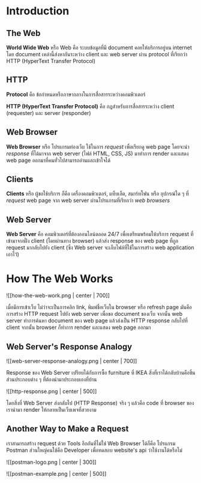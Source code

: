 # Introduction

## The Web

**World Wide Web** หรือ Web คือ ระบบข้อมูลที่มี document คอยให้บริการอยู่บน internet 
โดย document เหล่านี้ส่งหากันระหว่าง client และ web server ผ่าน protocol ที่เรียกว่า HTTP (HyperText Transfer Protocol)

## HTTP

**Protocol** คือ ข้อกำหนดหรือภาษากลางในการสื่อสารระหว่างคอมพิวเตอร์

**HTTP (HyperText Transfer Protocol)** คือ กฎสำหรับการสื่อสารระหว่าง client (requester) และ  server (responder)

## Web Browser

**Web Browser** หรือ โปรแกรมท่องเว็บ ใช้ในการ *request* เพื่อเรียกดู web page โดยจะนำ *response* ที่ได้มาจาก web server (ไฟล์ HTML, CSS, JS) มาทำการ render และแสดง web page ออกมาที่คนทั่วไปสามารถอ่านและเข้าใจได้

## Clients

**Clients** หรือ ผู้ขอใช้บริการ ก็คือ เครื่องคอมพิวเตอร์, แท็บเล็ต, สมาร์ทโฟน หรือ อุปกรณ์ใด ๆ ที่ *request* web page จาก web server ผ่านโปรแกรมที่เรียกว่า *web browsers*  

## Web Server

**Web Server** คือ คอมพิวเตอร์ที่ต้องออนไลน์ตลอด 24/7 เพื่อเตรียมพร้อมให้บริการ request ที่เข้ามาจากฝั่ง client (โดยผ่านทาง browser) แล้วส่ง response ของ web page ที่ถูก request มากลับไปยัง client (ซึ่ง Web server จะเก็บไฟล์ที่ใช้ในการสร้าง web application เอาไว้)

# How The Web Works

![[how-the-web-work.png | center | 700]]

เมื่อมีการเข้าเว็บ ไม่ว่าจะเป็นการคลิก link, พิมพ์ชื่อเว็บใน browser หรือ refresh page มันคือการสร้าง HTTP request ไปยัง web server เพื่อขอ document ของเว็บ จากนั้น web server ทำการค้นหา document ของ web page แล้วส่งเป็น HTTP response กลับไปที่ client จากนั้น browser ก็ทำการ render และแสดง web page ออกมา

## Web Server's Response Analogy

![[web-server-response-analogy.png | center | 700]]

Response ของ Web Server เปรียบได้กับการซื้อ furniture ที่ IKEA สิ่งที่เราได้กลับบ้านคือชิ้นส่วนประกอบต่าง ๆ ที่ต้องนำมาประกอบเองที่บ้าน

![[http-response.png | center | 500]]

โดยสิ่งที่ Web Server ส่งกลับไป (HTTP Response) จริง ๆ แล้วคือ code ที่ browser ของเรานำมา render ให้กลายเป็นเว็บเพจที่สวยงาม

## Another Way to Make a Request 

เราสามารถสร้าง request ด้วย Tools อีกอันที่ไม่ใช่ Web Browser ได้ก็คือ โปรแกรม Postman ส่วนใหญ่คนใช้คือ Developer เพื่อทดสอบ website's api ว่าใช้งานได้หรือไม่

![[postman-logo.png | center | 300]]

![[postman-example.png | center | 500]]


